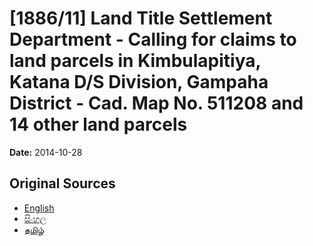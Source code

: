 # [1886/11] Land Title Settlement Department - Calling for claims to land parcels in Kimbulapitiya, Katana D/S Division, Gampaha District - Cad. Map No. 511208 and 14 other land parcels

**Date:** 2014-10-28

## Original Sources

- [English](https://documents.gov.lk/view/extra-gazettes/2014/10/1886-11_E.pdf)
- [සිංහල](https://documents.gov.lk/view/extra-gazettes/2014/10/1886-11_S.pdf)
- [தமிழ்](https://documents.gov.lk/view/extra-gazettes/2014/10/1886-11_T.pdf)
